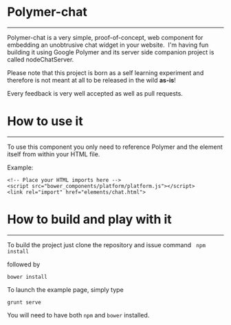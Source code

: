 Polymer-chat
==
--------------
Polymer-chat is a very simple, proof-of-concept, web component for embedding an unobtrusive chat widget in your website. 
I'm having fun building it using Google Polymer and its server side companion project is called nodeChatServer.

Please note that this project is born as a self learning experiment and therefore is not meant at all to be released in the wild __as-is__!

Every feedback is very well accepted as well as pull requests.


How to use it
==
------------
To use this component you only need to reference Polymer and the element itself from within your HTML file.

Example:

```
<!-- Place your HTML imports here -->
<script src="bower_components/platform/platform.js"></script> 
<link rel="import" href="elements/chat.html">
```

How to build and play with it
===
---
To build the project just clone the repository and issue command
 
```npm install```

followed by 

```bower install```

To launch the example page, simply type

```grunt serve```


You will need to have both ```npm``` and ```bower``` installed.
 

